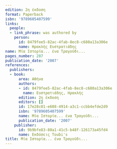 ```yaml
---
edition: 2η έκδοση
format: Paperback
isbn: '9789605407599'
links:
  people:
  - link_phrase: was authored by
    person:
      id: 8479fee5-82ac-4fab-8ec8-c680a13a306e
      name: Ηρακλής Ευστρατιάδης
name: Μία Ιστορία... ένα Τραγούδι...
pages_number: 287
publication_date: '2007'
references:
  publishers:
  - book:
      area: Αθήνα
      authors:
      - id: 8479fee5-82ac-4fab-8ec8-c680a13a306e
        name: Ευστρατιάδης, Ηρακλής
      edition: 2η έκδοση
      editors: []
      id: 17e28c01-e608-4914-a3c1-ccbb4efde2d9
      isbn: '9789605407599'
      name: Μία Ιστορία... ένα Τραγούδι...
      publication_date: '2007'
    publisher:
      id: 9b9bfe83-80a1-41c5-b48f-126173a45fd4
      name: Εκδόσεις Toubi's
title: Μία Ιστορία... ένα Τραγούδι...
---
```


